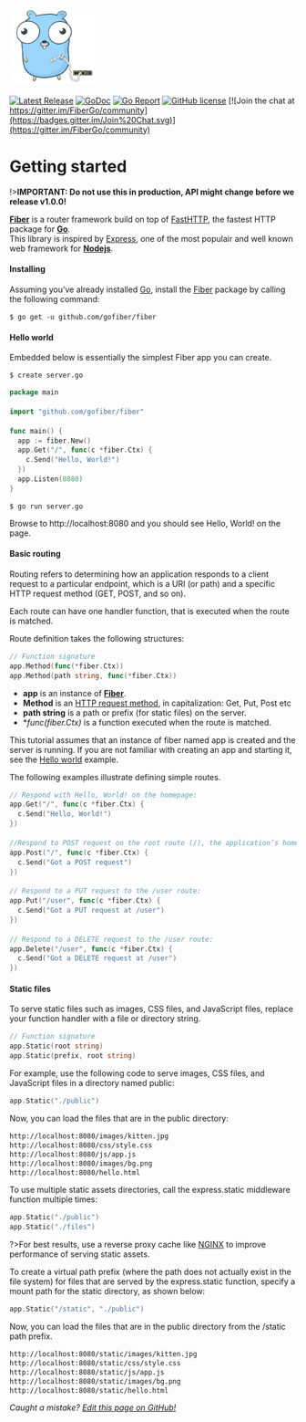 <img src="static/logo.jpg" width="150" alt="accessibility text"><br><br>
[![Latest Release](https://img.shields.io/github/release/gofiber/fiber.svg)](https://github.com/gofiber/fiber/releases/latest)
[![GoDoc](https://godoc.org/github.com/gofiber/fiber?status.svg)](http://godoc.org/github.com/gofiber/fiber)
[![Go Report](https://goreportcard.com/badge/github.com/gofiber/fiber)](https://goreportcard.com/report/github.com/gofiber/fiber)
[![GitHub license](https://img.shields.io/github/license/gofiber/fiber.svg)](https://github.com/gofiber/fiber/blob/master/LICENSE)
[![Join the chat at https://gitter.im/FiberGo/community](https://badges.gitter.im/Join%20Chat.svg)](https://gitter.im/FiberGo/community)
<br>
# Getting started
!>**IMPORTANT: Do not use this in production, API might change before we release v1.0.0!**  

**[Fiber](https://github.com/gofiber/fiber)** is a router framework build on top of [FastHTTP](https://github.com/valyala/fasthttp), the fastest HTTP package for **[Go](https://golang.org/doc/)**.<br>
This library is inspired by [Express](https://expressjs.com/en/4x/api.html), one of the most populair and well known web framework for **[Nodejs](https://nodejs.org/en/about/)**.

#### Installing
Assuming you’ve already installed [Go](https://golang.org/doc/), install the [Fiber](https://github.com/gofiber/fiber) package by calling the following command:
```shell
$ go get -u github.com/gofiber/fiber
```

#### Hello world
Embedded below is essentially the simplest Fiber app you can create.
```shell
$ create server.go
```
```go
package main

import "github.com/gofiber/fiber"

func main() {
  app := fiber.New()
  app.Get("/", func(c *fiber.Ctx) {
    c.Send("Hello, World!")
  })
  app.Listen(8080)
}
```
```shell
$ go run server.go
```
Browse to http://localhost:8080 and you should see Hello, World! on the page.

#### Basic routing
Routing refers to determining how an application responds to a client request to a particular endpoint, which is a URI (or path) and a specific HTTP request method (GET, POST, and so on).

Each route can have one handler function, that is executed when the route is matched.

Route definition takes the following structures:

```go
// Function signature
app.Method(func(*fiber.Ctx))
app.Method(path string, func(*fiber.Ctx))
```

* **app** is an instance of **[Fiber](#hello-world)**.
* **Method** is an [HTTP request method](https://en.wikipedia.org/wiki/Hypertext_Transfer_Protocol#Request_methods), in capitalization: Get, Put, Post etc
* **path string** is a path or prefix (for static files) on the server.
* **func(*fiber.Ctx)** is a function executed when the route is matched.

This tutorial assumes that an instance of fiber named app is created and the server is running. If you are not familiar with creating an app and starting it, see the [Hello world](#hello-world) example.

The following examples illustrate defining simple routes.  
```go
// Respond with Hello, World! on the homepage:
app.Get("/", func(c *fiber.Ctx) {
  c.Send("Hello, World!")
})

//Respond to POST request on the root route (/), the application’s home page:
app.Post("/", func(c *fiber.Ctx) {
  c.Send("Got a POST request")
})

// Respond to a PUT request to the /user route:
app.Put("/user", func(c *fiber.Ctx) {
  c.Send("Got a PUT request at /user")
})

// Respond to a DELETE request to the /user route:
app.Delete("/user", func(c *fiber.Ctx) {
  c.Send("Got a DELETE request at /user")
})
```

#### Static files
To serve static files such as images, CSS files, and JavaScript files, replace your function handler with a file or directory string.
```go
// Function signature
app.Static(root string)
app.Static(prefix, root string)
```
For example, use the following code to serve images, CSS files, and JavaScript files in a directory named public:

```go
app.Static("./public")
```
Now, you can load the files that are in the public directory:
```shell
http://localhost:8080/images/kitten.jpg
http://localhost:8080/css/style.css
http://localhost:8080/js/app.js
http://localhost:8080/images/bg.png
http://localhost:8080/hello.html
```
To use multiple static assets directories, call the express.static middleware function multiple times:
```go
app.Static("./public")
app.Static("./files")
```
?>For best results, use a reverse proxy cache like [NGINX](https://www.nginx.com/resources/wiki/start/topics/examples/reverseproxycachingexample/) to improve performance of serving static assets.  

To create a virtual path prefix (where the path does not actually exist in the file system) for files that are served by the express.static function, specify a mount path for the static directory, as shown below:
```go
app.Static("/static", "./public")
```
Now, you can load the files that are in the public directory from the /static path prefix.
```shell
http://localhost:8080/static/images/kitten.jpg
http://localhost:8080/static/css/style.css
http://localhost:8080/static/js/app.js
http://localhost:8080/static/images/bg.png
http://localhost:8080/static/hello.html
```

*Caught a mistake? [Edit this page on GitHub!](https://github.com/gofiber/fiber/blob/master/docs/getting_started.md)*
